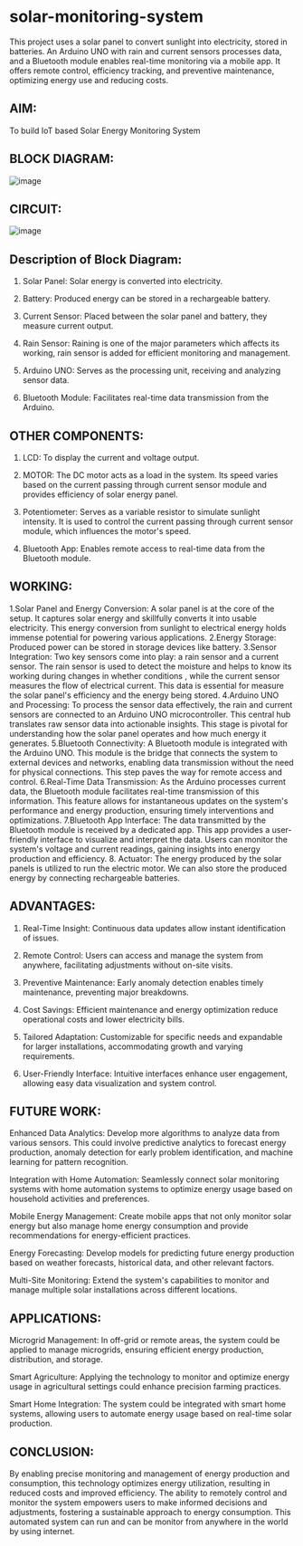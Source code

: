 # solar-monitoring-system
 This project uses a solar panel to convert sunlight into electricity, stored in batteries. An Arduino UNO with rain and current sensors processes data, and a Bluetooth module enables real-time monitoring via a mobile app. It offers remote control, efficiency tracking, and preventive maintenance, optimizing energy use and reducing costs.

## AIM:
To build IoT based Solar Energy Monitoring System 



## BLOCK DIAGRAM:

![image](https://github.com/sai-sankar-kjv/solar-monitoring-system/assets/174811406/5c5bc78b-3a8d-4f67-b0d4-da22130ac42f)


## CIRCUIT:

![image](https://github.com/sai-sankar-kjv/solar-monitoring-system/assets/174811406/8f2b2ead-73ce-446e-beba-cf147d4ef418)



## Description of Block Diagram:
1. Solar Panel: Solar energy is converted into electricity.


2. Battery: Produced energy can be stored in a rechargeable battery.



3.  Current Sensor: Placed between the solar panel and battery, they measure current output.



4.  Rain Sensor: Raining is one of the major parameters which affects its working, rain sensor is added for efficient monitoring and management.



5.  Arduino UNO: Serves as the processing unit, receiving and analyzing sensor data.



6.  Bluetooth Module: Facilitates real-time data transmission from the Arduino.



## OTHER COMPONENTS:
1. LCD: To display the current and voltage output.



2. MOTOR: The DC motor acts as a load in the system. Its speed varies based on the current passing through current sensor module and provides efficiency of solar energy panel.



3.  Potentiometer: Serves as a variable resistor to simulate sunlight intensity. It is used to control the current passing through current sensor module, which influences the motor's speed.



4.  Bluetooth App: Enables remote access to real-time data from the Bluetooth module.

## WORKING:

1.Solar Panel and Energy Conversion: A solar panel is at the core of the setup. It captures solar energy and skillfully converts it into usable electricity. This energy conversion from sunlight to electrical energy holds immense potential for powering various applications.
2.Energy Storage: Produced power can be stored in storage devices like battery.
3.Sensor Integration:  Two key sensors come into play: a rain sensor and a current sensor.  The rain  sensor is used to detect the moisture and helps to know its working during changes in whether conditions , while the current sensor measures the flow of electrical current. This data is essential for measure the solar panel's efficiency and the energy being stored.
4.Arduino UNO and Processing: To process the sensor data effectively, the rain and current sensors are connected to an Arduino UNO microcontroller. This central hub translates raw sensor data into actionable insights. This stage is pivotal for understanding how the solar panel operates and how much energy it generates.
5.Bluetooth Connectivity: A Bluetooth module is integrated with the Arduino UNO. This module is the bridge that connects the system to external devices and networks, enabling data transmission without the need for physical connections. This step paves the way for remote access and control.
6.Real-Time Data Transmission: As the Arduino processes current data, the Bluetooth module facilitates real-time transmission of this information. This feature allows for instantaneous updates on the system's performance and energy production, ensuring timely interventions and optimizations.
7.Bluetooth App Interface: The data transmitted by the Bluetooth module is received by a dedicated app. This app provides a user-friendly interface to visualize and interpret the data. Users can monitor the system's voltage and current readings, gaining insights into energy production and efficiency.
8. Actuator: The energy produced by the solar panels is utilized to run the electric motor. We can also store the produced energy by connecting rechargeable batteries.


## ADVANTAGES:
1. Real-Time Insight: Continuous data updates allow instant identification of issues.

2. Remote Control: Users can access and manage the system from anywhere, facilitating adjustments without on-site visits.

3. Preventive Maintenance: Early anomaly detection enables timely maintenance, preventing major breakdowns.

4. Cost Savings: Efficient maintenance and energy optimization reduce operational costs and lower electricity bills.

5. Tailored Adaptation: Customizable for specific needs and expandable for larger installations, accommodating growth and varying requirements.

6. User-Friendly Interface: Intuitive interfaces enhance user engagement, allowing easy data visualization and system control.

## FUTURE WORK:

Enhanced Data Analytics: Develop more algorithms to analyze data from various sensors. This could involve predictive analytics to forecast energy production, anomaly detection for early problem identification, and machine learning for pattern recognition.

Integration with Home Automation: Seamlessly connect solar monitoring systems with home automation systems to optimize energy usage based on household activities and preferences.

Mobile Energy Management: Create mobile apps that not only monitor solar energy but also manage home energy consumption and provide recommendations for energy-efficient practices.

Energy Forecasting: Develop models for predicting future energy production based on weather forecasts, historical data, and other relevant factors.

Multi-Site Monitoring: Extend the system's capabilities to monitor and manage multiple solar installations across different locations.

## APPLICATIONS:
Microgrid Management: In off-grid or remote areas, the system could be applied to manage microgrids, ensuring efficient energy production, distribution, and storage.

Smart Agriculture: Applying the technology to monitor and optimize energy usage in agricultural settings could enhance precision farming practices.

Smart Home Integration: The system could be integrated with smart home systems, allowing users to automate energy usage based on real-time solar production.

## CONCLUSION:
By enabling precise monitoring and management of energy production and consumption, this technology optimizes energy utilization, resulting in reduced costs and improved efficiency. The ability to remotely control and monitor the system empowers users to make informed decisions and adjustments, fostering a sustainable approach to energy consumption. This automated system can run and can be monitor from anywhere in the world by using internet.

